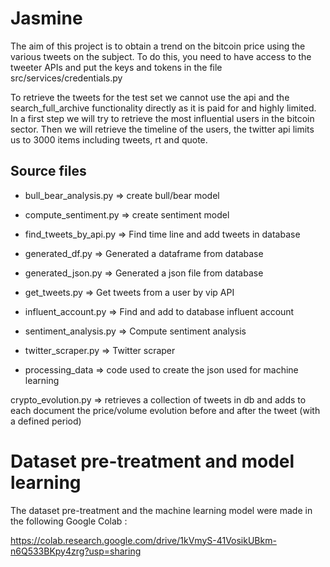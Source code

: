 
# Jasmine
The aim of this project is to obtain a trend on the bitcoin price using the various tweets on the subject. 
To do this, you need to have access to the tweeter APIs and put the keys and tokens in the file src/services/credentials.py

To retrieve the tweets for the test set we cannot use the api and the search_full_archive functionality directly as it is paid for and highly limited.
In a first step we will try to retrieve the most influential users in the bitcoin sector. 
Then we will retrieve the timeline of the users, the twitter api limits us to 3000 items including tweets, rt and quote.

## Source files

- bull_bear_analysis.py => create bull/bear model

- compute_sentiment.py => create sentiment model

- find_tweets_by_api.py => Find time line and add tweets in database

- generated_df.py => Generated a dataframe from database

- generated_json.py => Generated a json file from database

- get_tweets.py => Get tweets from a user by vip API

- influent_account.py => Find and add to database influent account

- sentiment_analysis.py => Compute sentiment analysis

- twitter_scraper.py => Twitter scraper

- processing_data => code used to create the json used for machine learning

crypto_evolution.py => retrieves a collection of tweets in db and adds to each document the price/volume evolution before and after the tweet (with a defined period)


# Dataset pre-treatment and model learning

The dataset pre-treatment and the machine learning model were made in the following Google Colab :

https://colab.research.google.com/drive/1kVmyS-41VosikUBkm-n6Q533BKpy4zrg?usp=sharing


